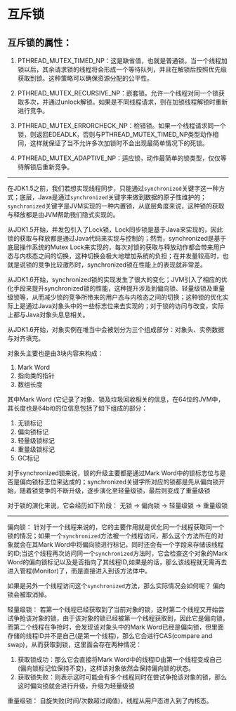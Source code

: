 # 互斥锁
## 互斥锁的属性：
1. PTHREAD_MUTEX_TIMED_NP：这是缺省值，也就是普通锁。当一个线程加锁以后，其余请求锁的线程将会形成一个等待队列，并且在解锁后按照优先级获取到锁。这种策略可以确保资源分配的公平性。

2. PTHREAD_MUTEX_RECURSIVE_NP：嵌套锁。允许一个线程对同一个锁获取多次，并通过unlock解锁。如果是不同线程请求，则在加锁线程解锁时重新进行竞争。

3. PTHREAD_MUTEX_ERRORCHECK_NP：检错锁。如果一个线程请求同一个锁，则返回EDEADLK，否则与PTHREAD_MUTEX_TIMED_NP类型动作相同，这样就保证了当不允许多次加锁时不会出现最简单情况下的死锁。

4. PTHREAD_MUTEX_ADAPTIVE_NP：适应锁，动作最简单的锁类型，仅仅等待解锁后重新竞争。

---

在JDK1.5之前，我们若想实现线程同步，只能通过`synchronized`关键字这一种方式；底层，Java是通过`synchronized`关键字来做到数据的原子性维护的；`synchronized`关键字是JVM实现的一种内置锁，从底层角度来说，这种锁的获取与释放都是由JVM帮助我们隐式实现的。

从JDK1.5开始，并发包引入了Lock锁，Lock同步锁是基于Java来实现的，因此锁的获取与释放都是通过Java代码来实现与控制的；然而，synchronized是基于底层操作系统的Mutex Lock来实现的，每次对锁的获取与释放动作都会带来用户态与内核态之间的切换，这种切换会极大地增加系统的负担；在并发量较高时，也就是说锁的竞争比较激烈时，synchronized锁在性能上的表现就非常差。

从JDK1.6开始，synchronized锁的实现发生了很大的变化；JVM引入了相应的优化手段来提升synchronized锁的性能，这种提升涉及到偏向锁、轻量级锁及重量级锁等，从而减少锁的竞争所带来的用户态与内核态之间的切换；这种锁的优化实际上是通过Java对象头中的一些标志位来去实现的；对于锁的访问与改变，实际上都与Java对象头息息相关。

从JDK1.6开始，对象实例在堆当中会被划分为三个组成部分：对象头、实例数据与对齐填充。

对象头主要也是由3块内容来构成：
1. Mark Word
2. 指向类的指针
3. 数组长度

其中Mark Word (它记录了对象、锁及垃圾回收相关的信息，在64位的JVM中，其长度也是64bit)的位信息包括了如下组成的部分：
1. 无锁标记
2. 偏向锁标记
3. 轻量级锁标记
4. 重量级锁标记
5. GC标记

对于synchronized锁来说，锁的升级主要都是通过Mark Word中的锁标志位与是否是偏向锁标志位来达成的；synchronized关键字所对应的锁都是先从偏向锁开始，随着锁竞争的不断升级，逐步演化至轻量级锁，最后则变成了重量级锁

对于锁的演化来说，它会经历如下阶段：
无锁 -> 偏向锁 -> 轻量级锁 -> 重量级锁

---

偏向锁：
针对于一个线程来说的，它的主要作用就是优化同一个线程获取同一个锁的情况；如果一个`synchronized`方法被一个线程访问，那么这个方法所在的对象就会在其Mark Word中将偏向锁进行标记，同时还会有一个字段来存储该线程的ID;当这个线程再次访问同一个`synchronized`方法时，它会检查这个对象的Mark Word的偏向锁标记以及是否指向了其线程ID,如果是的话，那么该线程就无需再去进入管程(Monitor)了，而是直接进入到该方法体中。

如果是另外一个线程访问这个`synchronized`方法，那么实际情况会如何呢？
偏向锁会被取消掉。

轻量级锁：
若第一个线程已经获取到了当前对象的锁，这时第二个线程又开始尝试争抢该对象的锁，由于该对象的锁已经被第一个线程获取到，因此它是偏向锁，而第二个线程在争抢时，会发现该对象头中的Mark Word已经是偏向锁，但里面存储的线程ID并不是自己(是第一个线程)，那么它会进行CAS(compare and swap)，从而获取到锁，这里面会存在两种情况：
1. 获取锁成功：那么它会直接将Mark Word中的线程ID由第一个线程变成自己(偏向锁标记位保持不变)，这样该对象依然会保持偏向锁的状态。
2. 获取锁失败：则表示这时可能会有多个线程同时在尝试争抢该对象的锁，那么这时偏向锁就会进行升级，升级为轻量级锁

重量级锁：
自旋失败(时间/次数超过阈值)，线程从用户态进入到了内核态。
